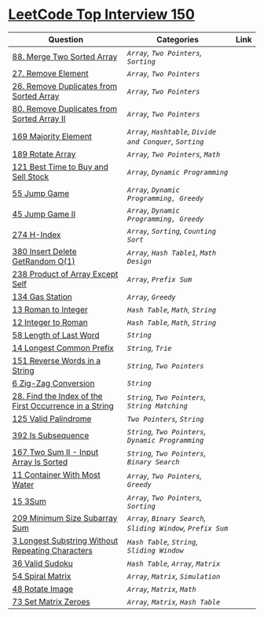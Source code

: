# [LeetCode Top Interview 150](https://leetcode.com/studyplan/top-interview-150/)


|    Question    |          Categories           |           Link              |
|----------------|-------------------------------|-----------------------------|
|<a href="https://github.com/muhammedsamal/LeetCode-Top-Interview-150/tree/main/Array%5CString/88%20Merge%20Sorted%20Array">88. Merge Two Sorted Array</a>|*`Array`, `Two Pointers`, `Sorting`*           |           |
|<a href="https://github.com/muhammedsamal/LeetCode-Top-Interview-150/tree/main/Array%5CString/27%20Remove%20Element">27. Remove Element </a>         |*`Array`, `Two Pointers`*            |           |
|<a href="https://github.com/muhammedsamal/LeetCode-Top-Interview-150/tree/main/Array%5CString/26%20Remove%20Duplicates%20from%20Sorted%20Array">26. Remove Duplicates from Sorted Array </a>         |*`Array`, `Two Pointers`*            |           |
|<a href="https://github.com/muhammedsamal/LeetCode-Top-Interview-150/tree/main/Array%5CString/80%20Remove%20Duplicates%20From%20Sorted%20Array%20II">80. Remove Duplicates from Sorted Array II</a>         |*`Array`, `Two Pointers`*            |           |
|<a href="https://github.com/muhammedsamal/LeetCode-Top-Interview-150/tree/main/Array%5CString/169%20Majority%20Element">169 Majority Element </a>         |*`Array`, `Hashtable`, `Divide and Conquer`, `Sorting`*            |           |
|<a href="https://github.com/muhammedsamal/LeetCode-Top-Interview-150/tree/main/Array%5CString/189%20Rotate%20Array">189 Rotate Array </a>         |*`Array`, `Two Pointers`, `Math`*            |           |
|<a href="https://github.com/muhammedsamal/LeetCode-Top-Interview-150/tree/main/Array%5CString/121%20Best%20Time%20to%20Buy%20and%20Sell%20Stock">121 Best Time to Buy and Sell Stock </a>         |*`Array`, `Dynamic Programming`*            |           |
|<a href="https://github.com/muhammedsamal/LeetCode-Top-Interview-150/tree/main/Array%5CString/55%20Jump%20Game">55 Jump Game </a>         |*`Array`, `Dynamic Programming, Greedy`*            |           |
|<a href="https://github.com/muhammedsamal/LeetCode-Top-Interview-150/tree/main/Array%5CString/45%20Jump%20Game%20II">45 Jump Game II </a>         |*`Array`, `Dynamic Programming, Greedy`*            |           |
|<a href="https://github.com/muhammedsamal/LeetCode-Top-Interview-150/tree/main/Array%5CString/274%20H-Index">274 H-Index </a>         |*`Array`, `Sorting`, `Counting Sort`*            |           |
|<a href="https://github.com/muhammedsamal/LeetCode-Top-Interview-150/tree/main/Array%5CString/380%20Insert%20Delete%20GetRandom%20O(1)">380 Insert Delete GetRandom O(1) </a>         |*`Array`, `Hash Table1`, `Math` `Design`*            |           |
|<a href="https://github.com/muhammedsamal/LeetCode-Top-Interview-150/tree/main/Array%5CString/238%20Product%20of%20Array%20Except%20Self">238 Product of Array Except Self </a>         |*`Array`, `Prefix Sum`*            |           |
|<a href="https://github.com/muhammedsamal/LeetCode-Top-Interview-150/tree/main/Array%5CString/134%20Gas%20Station">134 Gas Station </a>         |*`Array`, `Greedy`*            |           |
|<a href="https://github.com/muhammedsamal/LeetCode-Top-Interview-150/tree/main/Array%5CString/13%20Roman%20to%20Integer">13 Roman to Integer </a>         |*`Hash Table`, `Math`, `String`*            |           |
|<a href="https://github.com/muhammedsamal/LeetCode-Top-Interview-150/tree/main/Array%5CString/12%20Integer%20to%20Roman">12 Integer to Roman </a>         |*`Hash Table`, `Math`, `String`*            |           |
|<a href="https://github.com/muhammedsamal/LeetCode-Top-Interview-150/tree/main/Array%5CString/58%20Length%20of%20the%20Last%20Word">58 Length of Last Word </a>         |*`String`*            |           |
|<a href="https://github.com/muhammedsamal/LeetCode-Top-Interview-150/tree/main/Array%5CString/14%20Longest%20Common%20Prefix">14 Longest Common Prefix </a>         |*`String`, `Trie`*            |           |
|<a href="https://github.com/muhammedsamal/LeetCode-Top-Interview-150/tree/main/Array%5CString/151%20Reverse%20Words%20in%20a%20String">151 Reverse Words in a String</a>         |*`String`, `Two Pointers`*            |           |
|<a href="https://github.com/muhammedsamal/LeetCode-Top-Interview-150/tree/main/Array%5CString/6%20Zig-Zag%20Conversion">6 Zig-Zag Conversion</a>         |*`String`*            |           |
|<a href="https://github.com/muhammedsamal/LeetCode-Top-Interview-150/tree/main/Array%5CString/28%20Find%20the%20Index%20of%20the%20First%20Occurrence%20in%20a%20String">28. Find the Index of the First Occurrence in a String</a>         |*`String`, `Two Pointers`, `String Matching`*            |           |
|<a href="https://github.com/muhammedsamal/LeetCode-Top-Interview-150/tree/main/Two%20Pointers/125%20Valid%20Palindrome">125 Valid Palindrome</a>         |*`Two Pointers`, `String`*            |           |
|<a href="https://github.com/muhammedsamal/LeetCode-Top-Interview-150/tree/main/Two%20Pointers/392%20Is%20Subsequence">392 Is Subsequence</a>         |*`String`, `Two Pointers`, `Dynamic Programming`*            |           |
|<a href="https://github.com/muhammedsamal/LeetCode-Top-Interview-150/tree/main/Two%20Pointers/67%20Two%20Sum%20II%20-%20Input%20Array%20Is%20Sorted">167 Two Sum II - Input Array Is Sorted</a>         |*`String`, `Two Pointers`, `Binary Search`*            |           |
|<a href="https://github.com/muhammedsamal/LeetCode-Top-Interview-150/tree/main/Two%20Pointers/11%20Container%20With%20Most%20Water">11 Container With Most Water</a>         |*`Array`, `Two Pointers`, `Greedy`*            |           |
|<a href="https://github.com/muhammedsamal/LeetCode-Top-Interview-150/tree/main/Two%20Pointers/15%203Sum">15 3Sum</a>         |*`Array`, `Two Pointers`, `Sorting`*            |           |
|<a href="https://github.com/muhammedsamal/LeetCode-Top-Interview-150/tree/main/Sliding%20Window/209%20Minimum%20Size%20Subarray%20Sum">209 Minimum Size Subarray Sum</a>         |*`Array`, `Binary Search`, `Sliding Window`, `Prefix Sum`*            |           |
|<a href="https://github.com/muhammedsamal/LeetCode-Top-Interview-150/tree/main/Sliding%20Window/3%20Longest%20Substring%20Without%20Repeating%20Characters">3 Longest Substring Without Repeating Characters</a>         |*`Hash Table`, `String`, `Sliding Window`*            |           |
|<a href="https://github.com/muhammedsamal/LeetCode-Top-Interview-150/tree/main/Matrix/36%20Valid%20Sudoku">36 Valid Sudoku</a>         |*`Hash Table`, `Array`, `Matrix`*            |           |
|<a href="https://github.com/muhammedsamal/LeetCode-Top-Interview-150/tree/main/Matrix/54%20Spiral%20Matrix">54 Spiral Matrix</a>         |*`Array`, `Matrix`, `Simulation`*            |           |
|<a href="https://github.com/muhammedsamal/LeetCode-Top-Interview-150/tree/main/Matrix/48%20Rotate%20Image">48 Rotate Image</a>         |*`Array`, `Matrix`, `Math`*            |           |
|<a href="https://github.com/muhammedsamal/LeetCode-Top-Interview-150/tree/main/Matrix/73%20Set%20Matrix%20Zeroes">73 Set Matrix Zeroes </a>         |*`Array`, `Matrix`, `Hash Table`*            |           |

